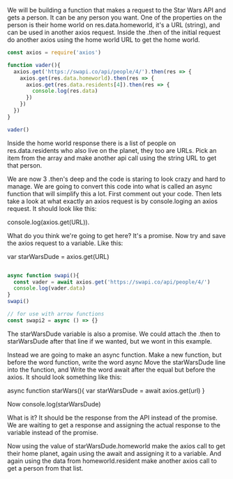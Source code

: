 We will be building a function that makes a request to the Star Wars API and gets a person.
It can be any person you want. One of the properties on the person is their home world on res.data.homeworld, it's a URL (string), and can be used in another axios request.
Inside the .then of the initial request do another axios using the home world URL to get the home world.

```javascript
const axios = require('axios')

function vader(){
  axios.get('https://swapi.co/api/people/4/').then(res => {
    axios.get(res.data.homeworld).then(res => {
      axios.get(res.data.residents[4]).then(res => {
        console.log(res.data)
      })
    })
  })
}

vader()
```
Inside the home world response there is a list of people on res.data.residents who also live on the planet, they too are URLs.
Pick an item from the array and make another api call using the string URL to get that person.

We are now 3 .then's deep and the code is staring to look crazy and hard to manage.
We are going to convert this code into what is called an async function that will simplify this a lot.
First comment out your code. Then lets take a look at what exactly an axios request is by console.loging an axios request. It should look like this:

console.log(axios.get(URL)).

What do you think we're going to get here?
It's a promise. Now try and save the axios request to a variable. Like this:

var starWarsDude = axios.get(URL)
```javascript

async function swapi(){
  const vader = await axios.get('https://swapi.co/api/people/4/')
  console.log(vader.data)
}
swapi()

// for use with arrow functions
const swapi2 = async () => {}
```

The starWarsDude variable is also a promise. We could attach the .then to starWarsDude after that line if we wanted, but we wont in this example.

Instead we are going to make an async function. Make a new function, but before the word function, write the word async
Move the starWarsDude line into the function, and Write the word await after the equal but before the axios. It should look something like this:

async function starWars(){
  var starWarsDude = await axios.get(url)
}

Now console.log(starWarsDude)

What is it? It should be the response from the API instead of the promise. We are waiting to get a response and assigning the actual response to the variable instead of the promise.

Now using the value of starWarsDude.homeworld make the axios call to get their home planet, again using the await and assigning it to a variable.
And again using the data from homeworld.resident make another axios call to get a person from that list.